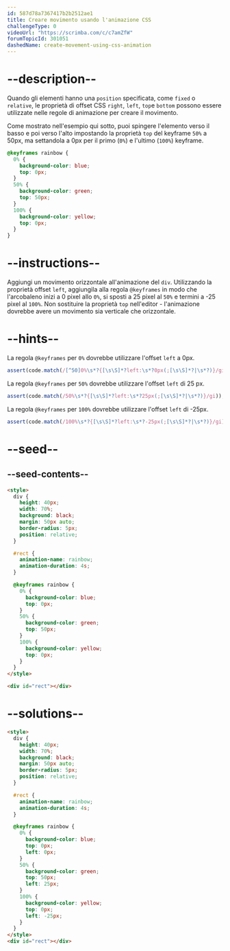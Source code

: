```yaml
---
id: 587d78a7367417b2b2512ae1
title: Creare movimento usando l'animazione CSS
challengeType: 0
videoUrl: "https://scrimba.com/c/c7amZfW"
forumTopicId: 301051
dashedName: create-movement-using-css-animation
---
```


# --description--

Quando gli elementi hanno una `position` specificata, come `fixed` o `relative`, le proprietà di offset CSS `right`, `left`, `top`e `bottom` possono essere utilizzate nelle regole di animazione per creare il movimento.

Come mostrato nell'esempio qui sotto, puoi spingere l'elemento verso il basso e poi verso l'alto impostando la proprietà `top` del keyframe `50%` a 50px, ma settandola a 0px per il primo (`0%`) e l'ultimo (`100%`) keyframe.

```css
@keyframes rainbow {
  0% {
    background-color: blue;
    top: 0px;
  }
  50% {
    background-color: green;
    top: 50px;
  }
  100% {
    background-color: yellow;
    top: 0px;
  }
}
```

# --instructions--

Aggiungi un movimento orizzontale all'animazione del `div`. Utilizzando la proprietà offset `left`, aggiungila alla regola `@keyframes` in modo che l'arcobaleno inizi a 0 pixel allo `0%`, si sposti a 25 pixel al `50%` e termini a -25 pixel al `100%`. Non sostituire la proprietà `top` nell'editor - l'animazione dovrebbe avere un movimento sia verticale che orizzontale.

# --hints--

La regola `@keyframes` per `0%` dovrebbe utilizzare l'offset `left` a 0px.

```js
assert(code.match(/[^50]0%\s*?{[\s\S]*?left:\s*?0px(;[\s\S]*?|\s*?)}/gi));
```

La regola `@keyframes` per `50%` dovrebbe utilizzare l'offset `left` di 25 px.

```js
assert(code.match(/50%\s*?{[\s\S]*?left:\s*?25px(;[\s\S]*?|\s*?)}/gi));
```

La regola `@keyframes` per `100%` dovrebbe utilizzare l'offset `left` di -25px.

```js
assert(code.match(/100%\s*?{[\s\S]*?left:\s*?-25px(;[\s\S]*?|\s*?)}/gi));
```

# --seed--

## --seed-contents--

```html
<style>
  div {
    height: 40px;
    width: 70%;
    background: black;
    margin: 50px auto;
    border-radius: 5px;
    position: relative;
  }

  #rect {
    animation-name: rainbow;
    animation-duration: 4s;
  }

  @keyframes rainbow {
    0% {
      background-color: blue;
      top: 0px;
    }
    50% {
      background-color: green;
      top: 50px;
    }
    100% {
      background-color: yellow;
      top: 0px;
    }
  }
</style>

<div id="rect"></div>
```

# --solutions--

```html
<style>
  div {
    height: 40px;
    width: 70%;
    background: black;
    margin: 50px auto;
    border-radius: 5px;
    position: relative;
  }

  #rect {
    animation-name: rainbow;
    animation-duration: 4s;
  }

  @keyframes rainbow {
    0% {
      background-color: blue;
      top: 0px;
      left: 0px;
    }
    50% {
      background-color: green;
      top: 50px;
      left: 25px;
    }
    100% {
      background-color: yellow;
      top: 0px;
      left: -25px;
    }
  }
</style>
<div id="rect"></div>
```
